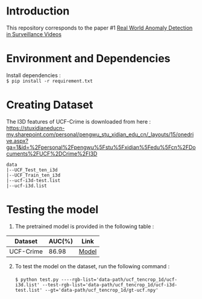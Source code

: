 # Introduction
This repository corresponds to the paper #1 [Real World Anomaly Detection in Surveillance Videos](https://ieeexplore.ieee.org/stamp/stamp.jsp?tp=&arnumber=8578776)

# Environment and Dependencies
Install dependencies : <br>
`$ pip install -r requirement.txt `

# Creating Dataset
The I3D features of UCF-Crime is downloaded from here : https://stuxidianeducn-my.sharepoint.com/personal/pengwu_stu_xidian_edu_cn/_layouts/15/onedrive.aspx?ga=1&id=%2Fpersonal%2Fpengwu%5Fstu%5Fxidian%5Fedu%5Fcn%2FDocuments%2FUCF%2DCrime%2FI3D
```
data
|--UCF_Test_ten_i3d
|--UCF_Train_ten_i3d
|--ucf-i3d-test.list
|--ucf-i3d.list
```

# Testing the model
1. The pretrained model is provided in the following table : 

| Dataset      | AUC(%)       | Link                                                                                           |
| ------------ | ------------ | ---------------------------------------------------------------------------------------------- |
| UCF-Crime    |   86.98      | [Model](https://drive.google.com/file/d/1Tb1Q1AVpzWukaP7u9q2Zk1E_hk8cswps/view?usp=sharing)    |



2. To test the model on the dataset, run the following command : <br><br>
`$ python test.py ----rgb-list='data-path/ucf_tencrop_1d/ucf-i3d.list' --test-rgb-list='data-path/ucf_tencrop_1d/ucf-i3d-test.list' --gt='data-path/ucf_tencrop_1d/gt-ucf.npy'`
